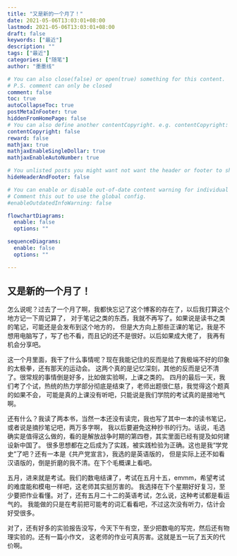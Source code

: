 ```yaml
---
title: "又是新的一个月了！"
date: 2021-05-06T13:03:01+08:00
lastmod: 2021-05-06T13:03:01+08:00
draft: false
keywords: ["最近"]
description: ""
tags: ["最近"]
categories: ["随笔"]
author: "墨墨线"

# You can also close(false) or open(true) something for this content.
# P.S. comment can only be closed
comment: false
toc: true
autoCollapseToc: true
postMetaInFooter: true
hiddenFromHomePage: false
# You can also define another contentCopyright. e.g. contentCopyright: "This is another copyright."
contentCopyright: false
reward: false
mathjax: true
mathjaxEnableSingleDollar: true
mathjaxEnableAutoNumber: true

# You unlisted posts you might want not want the header or footer to show
hideHeaderAndFooter: false

# You can enable or disable out-of-date content warning for individual post.
# Comment this out to use the global config.
#enableOutdatedInfoWarning: false

flowchartDiagrams:
  enable: false
  options: ""

sequenceDiagrams: 
  enable: false
  options: ""

---
```


<!--more-->

## 又是新的一个月了！
怎么说呢？过去了一个月了啊，我都快忘记了这个博客的存在了，以后我打算这个地方记一下周记算了，
对于笔记之类的东西，我就不再写了。如果说是读书之类的笔记，可能还是会发布到这个地方的，
但是大方向上那些正课的笔记，我是不想用电脑写了，写了也不看，而且记的还不是很好。以后如果成大佬了，
我再有机会分享吧。

这一个月里面，我干了什么事情呢？现在我能记住的反而是给了我极端不好的印象的太极拳，还有那天的运动会。
这两个真的是记忆深刻，其他的反而是记不清了。很常规的事情倒是好多，比如做实验啊，上课之类的。
四月的最后一天，我们考了个试，热统的热力学部分彻底是结束了，老师出题很仁慈，我觉得这个题真的如果不会，
可能是真的上课没有听吧，只能说是我们学院的考试真的是接地气啊。

还有什么？我读了两本书，当然一本还没有读完，我也写了其中一本的读书笔记，或者说是摘抄笔记吧，两万多字啊，
我以后要避免这种抄书的行为。话说，毛选确实是值得这么做的，看的是解放战争时期的第四卷，其实里面已经有提及如何建设新中国了。
很多思想都在之后成为了实践，被实践检验为正确。这也是我“学党史”了吧？还有一本是《共产党宣言》，我选的是英语版的，
但是实际上还不如看汉语版的，倒是折磨的我不清。在下个毛概课上看吧。

五月，进来就是考试。我们的数电结课了，考试在五月十五，emmm，希望考试的难度能和模电一样吧，这老师其实挺厉害的。
我选择在下个星期好好复习，至少要把作业看懂。对了，还有五月二十二的英语考试，怎么说，这种考试都是看运气的。
我能做的只是在考前把可能考的词汇看看吧，不过这次没有听力，估计会好受很多。

对了，还有好多的实验报告没写，今天下午有空，至少把数电的写完，然后还有物理实验的。还有一篇小作文，
这老师的作业可真厉害。这就是五一玩了五天的代价啊。
